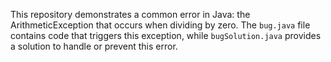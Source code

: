 This repository demonstrates a common error in Java: the ArithmeticException that occurs when dividing by zero. The `bug.java` file contains code that triggers this exception, while `bugSolution.java` provides a solution to handle or prevent this error.